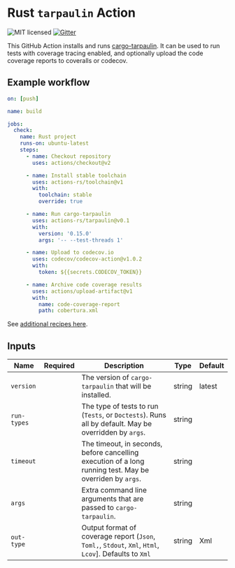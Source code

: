 # Rust `tarpaulin` Action

![MIT licensed](https://img.shields.io/badge/license-MIT-blue.svg)
[![Gitter](https://badges.gitter.im/actions-rs/community.svg)](https://gitter.im/actions-rs/community)

This GitHub Action installs and runs [cargo-tarpaulin](https://github.com/xd009642/tarpaulin).
It can be used to run tests with coverage tracing enabled, and optionally upload the code coverage reports to coveralls or codecov.

## Example workflow

```yaml
on: [push]

name: build

jobs:
  check:
    name: Rust project
    runs-on: ubuntu-latest
    steps:
      - name: Checkout repository
        uses: actions/checkout@v2

      - name: Install stable toolchain
        uses: actions-rs/toolchain@v1
        with:
          toolchain: stable
          override: true

      - name: Run cargo-tarpaulin
        uses: actions-rs/tarpaulin@v0.1
        with:
          version: '0.15.0'
          args: '-- --test-threads 1'

      - name: Upload to codecov.io
        uses: codecov/codecov-action@v1.0.2
        with:
          token: ${{secrets.CODECOV_TOKEN}}

      - name: Archive code coverage results
        uses: actions/upload-artifact@v1
        with:
          name: code-coverage-report
          path: cobertura.xml
```

See [additional recipes here](https://github.com/actions-rs/meta).

## Inputs

| Name        | Required | Description                                                                                              | Type   | Default |
| ------------| :------: | ---------------------------------------------------------------------------------------------------------| ------ | --------|
| `version`   |          | The version of `cargo-tarpaulin` that will be installed.                                                 | string | latest  |
| `run-types` |          | The type of tests to run (`Tests`, or `Doctests`). Runs all by default. May be overridden by `args`.     | string |         |
| `timeout`   |          | The timeout, in seconds, before cancelling execution of a long running test. May be overriden by `args`. | string |         |
| `args`      |          | Extra command line arguments that are passed to `cargo-tarpaulin`.                                       | string |         |
| `out-type`  |          | Output format of coverage report (`Json`, `Toml,`, `Stdout`, `Xml`, `Html`, `Lcov`]. Defaults to `Xml`   | string | Xml     |
